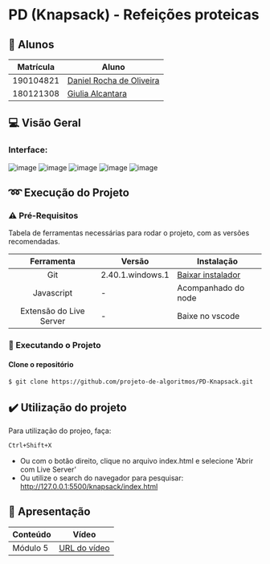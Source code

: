 # PD (Knapsack) - Refeições proteicas
## 👥 Alunos

| Matrícula | Aluno                                                      |
| --------- | ---------------------------------------------------------- |
| 190104821	| [Daniel Rocha de Oliveira](https://github.com/DanRocha18)  |
| 180121308 | [Giulia Alcantara](https://github.com/alcantaragiubs)      |
 
 ##  💻 Visão Geral

 ### Interface: 
![image](https://github.com/projeto-de-algoritmos/PD-Knapsack/assets/54143767/79d99602-75b5-4876-bf7f-538acbcc6779)
![image](https://github.com/projeto-de-algoritmos/PD-Knapsack/assets/54143767/32c76288-087e-458f-946f-b50f367f3b8b)
![image](https://github.com/projeto-de-algoritmos/PD-Knapsack/assets/54143767/158e233d-8d44-45b3-8cb4-f76128eb66f8)
![image](https://github.com/projeto-de-algoritmos/PD-Knapsack/assets/54143767/d0a66c50-87f4-4c70-a2fe-c910f1ab8af7)
![image](https://github.com/projeto-de-algoritmos/PD-Knapsack/assets/54143767/7b428ea0-a2a1-44ac-9856-52598a5f7da2)


## ➿ Execução do Projeto

### ⚠️ Pré-Requisitos 

Tabela de ferramentas necessárias para rodar o projeto, com as versões recomendadas.

| Ferramenta | Versão | Instalação |
| :-------: | ----------- | -------------------------------------------------------- |
| Git | 2.40.1.windows.1 | [Baixar instalador](https://git-scm.com/) |
| Javascript | - | Acompanhado do node |
| Extensão do Live Server | - | Baixe no vscode |

### 🔂 Executando o Projeto

#### Clone o repositório

```bash 
$ git clone https://github.com/projeto-de-algoritmos/PD-Knapsack.git
```

## ✔️ Utilização do projeto
Para utilização do projeo, faça:

```bash 
Ctrl+Shift+X
```
- Ou com o botão direito, clique no arquivo index.html e selecione 'Abrir com Live Server'
- Ou utilize o search do navegador para pesquisar: http://127.0.0.1:5500/knapsack/index.html

## 🔗 Apresentação

  | Conteúdo | Vídeo                                                                                         |
  | -------- | --------------------------------------------------------------------------------------------- |
  | Módulo 5 | [URL do vídeo]()|

